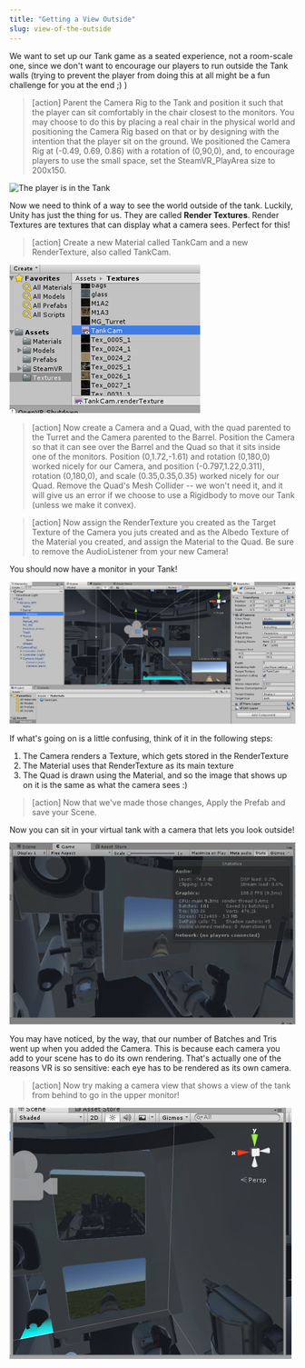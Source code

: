 ```yaml
---
title: "Getting a View Outside"
slug: view-of-the-outside
---
```


We want to set up our Tank game as a seated experience, not a room-scale one, since we don't want to encourage our players to run outside the Tank walls (trying to prevent the player from doing this at all might be a fun challenge for you at the end ;) )

>[action]
>Parent the Camera Rig to the Tank and position it such that the player can sit comfortably in the chair closest to the monitors. You may choose to do this by placing a real chair in the physical world and positioning the Camera Rig based on that or by designing with the intention that the player sit on the ground. We positioned the Camera Rig at (-0.49, 0.69, 0.86) with a rotation of (0,90,0), and, to encourage players to use the small space, set the SteamVR_PlayArea size to 200x150.

![The player is in the Tank](../media/Animation3.gif)

Now we need to think of a way to see the world outside of the tank. Luckily, Unity has just the thing for us. They are called **Render Textures**. Render Textures are textures that can display what a camera sees. Perfect for this!

>[action]
>Create a new Material called TankCam and a new RenderTexture, also called TankCam.

![A new RenderTexture](../media/Capture13.png)

>[action]
>Now create a Camera and a Quad, with the quad parented to the Turret and the Camera parented to the Barrel. Position the Camera so that it can see over the Barrel and the Quad so that it sits inside one of the monitors. Position (0,1.72,-1.61) and rotation (0,180,0) worked nicely for our Camera, and position (-0.797,1.22,0.311), rotation (0,180,0), and scale (0.35,0.35,0.35) worked nicely for our Quad. Remove the Quad's Mesh Collider -- we won't need it, and it will give us an error if we choose to use a Rigidbody to move our Tank (unless we make it convex).

<!-- -->

>[action]
>Now assign the RenderTexture you created as the Target Texture of the Camera you juts created and as the Albedo Texture of the Material you created, and assign the Material to the Quad. Be sure to remove the AudioListener from your new Camera!

You should now have a monitor in your Tank!

![The texture Rendered](../media/Capture14.png)

If what's going on is a little confusing, think of it in the following steps:
1. The Camera renders a Texture, which gets stored in the RenderTexture
1. The Material uses that RenderTexture as its main texture
1. The Quad is drawn using the Material, and so the image that shows up on it is the same as what the camera sees :)

>[action]
>Now that we've made those changes, Apply the Prefab and save your Scene.

Now you can sit in your virtual tank with a camera that lets you look outside!

![A virtual world outside](../media/Animation4.gif)

You may have noticed, by the way, that our number of Batches and Tris went up when you added the Camera. This is because each camera you add to your scene has to do its own rendering. That's actually one of the reasons VR is so sensitive: each eye has to be rendered as its own camera.

>[action] Now try making a camera view that shows a view of the tank from behind to go in the upper monitor!

![A second RenderTexture](../media/Capture25.png)
